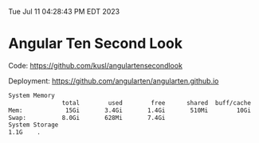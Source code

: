 Tue Jul 11 04:28:43 PM EDT 2023

# Angular Ten Second Look

Code: https://github.com/kusl/angulartensecondlook

Deployment: https://github.com/angularten/angularten.github.io

```bash
System Memory
               total        used        free      shared  buff/cache   available
Mem:            15Gi       3.4Gi       1.4Gi       510Mi        10Gi        11Gi
Swap:          8.0Gi       628Mi       7.4Gi
System Storage
1.1G	.
